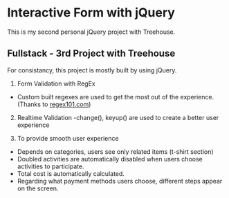 # Interactive Form with jQuery

This is my second personal jQuery project with Treehouse.

## Fullstack - 3rd Project with Treehouse

For consistancy, this project is mostly built by using jQuery.

1. Form Validation with RegEx

- Custom built regexes are used to get the most out of the experience. (Thanks to [regex101.com](regex101.com))

2. Realtime Validation
   -change(), keyup() are used to create a better user experience

3. To provide smooth user experience

- Depends on categories, users see only related items (t-shirt section)
- Doubled activities are automatically disabled when users choose activities to participate.
- Total cost is automatically calculated.
- Regarding what payment methods users choose, different steps appear on the screen.
